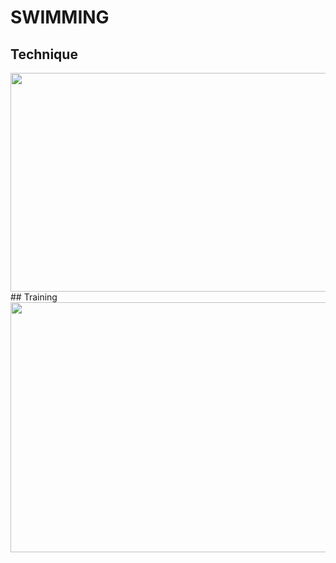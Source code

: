 # SWIMMING
## Technique
<img src="http://cen.acs.org/content/dam/cen/94/31/09431-cover-openercxd.jpg" width="600" height="350">
## Training
<img src="https://pixnio.com/free-images/2017/05/15/2017-05-15-17-36-28.jpg" width="600" height="400">
